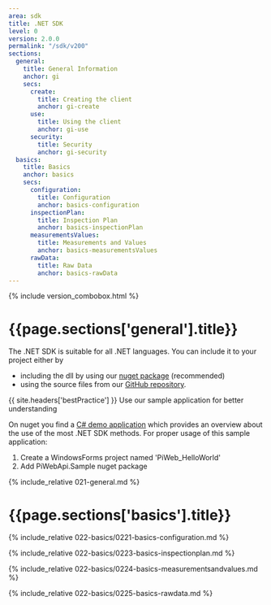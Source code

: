 ```yaml
---
area: sdk
title: .NET SDK
level: 0
version: 2.0.0
permalink: "/sdk/v200"
sections:
  general:
    title: General Information
    anchor: gi
    secs:
      create:
        title: Creating the client
        anchor: gi-create
      use:
        title: Using the client
        anchor: gi-use
      security:
        title: Security
        anchor: gi-security
  basics:
    title: Basics
    anchor: basics
    secs:
      configuration:
        title: Configuration
        anchor: basics-configuration
      inspectionPlan:
        title: Inspection Plan
        anchor: basics-inspectionPlan
      measurementsValues:
        title: Measurements and Values
        anchor: basics-measurementsValues
      rawData:
        title: Raw Data
        anchor: basics-rawData
---
```


{% include version_combobox.html %}

<h1 id="{{page.sections['general'].anchor}}">{{page.sections['general'].title}}</h1>

The .NET SDK is suitable for all .NET languages. You can include it to your project either by

- including the dll by using our [nuget package](https://www.nuget.org/packages/Zeiss.IMT.PiWebApi.Client/) (recommended)
- using the source files from our [GitHub repository](https://github.com/ZEISS-PiWeb/PiWeb-Api).

{{ site.headers['bestPractice'] }} Use our sample application for better understanding

On nuget you find a [C# demo application](https://www.nuget.org/packages/Zeiss.IMT.PiWebApi.Sample/) which provides an overview about the use of the most .NET SDK methods.
For proper usage of this sample application:

1. Create a WindowsForms project named 'PiWeb_HelloWorld'
2. Add PiWebApi.Sample nuget package

{% include_relative 021-general.md %}

<p class="dottedline" />

<h1 id="{{page.sections['basics'].anchor}}">{{page.sections['basics'].title}}</h1>

{% include_relative 022-basics/0221-basics-configuration.md %}

{% include_relative 022-basics/0223-basics-inspectionplan.md %}

{% include_relative 022-basics/0224-basics-measurementsandvalues.md %}

{% include_relative 022-basics/0225-basics-rawdata.md %}